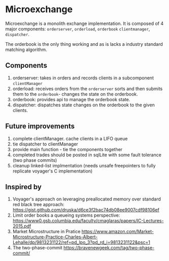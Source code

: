 # Microexchange

Microexchange is a monolith exchange implementation.  It is composed of 4 major components:
`orderserver`, `orderload`, `orderbook` `clientmanager`, `dispatcher`.

The orderbook is the only thing working and as is lacks a industry standard matching algorithm. 

## Components

1. orderserver: takes in orders and records clients in a subcomponent `clientManager`
2. orderload: receives orders from the `orderserver` sorts and then submits them to the `orderbook`-
              changes the state on the orderbook.
3. orderbook: provides api to manage the orderbook state.
4. dispatcher: dispatches state changes on the orderbook to the given clients.

## Future improvements

1. complete clientManager. cache clients in a LIFO queue
1. tie dispatcher to clientManager
1. provide main function - tie the components together
1. completed trades should be posted in sqlLite with some fault tolerance (two phase commits)
1. cleanup linked-list implmentation (needs unsafe freepointers to fully replicate voyager's C implementation)

## Inspired by

1. Voyager's approach on leveraging preallocated memory over standard red black tree approach: https://gist.github.com/druska/d6ce3f2bac74db08ee9007cdf98106ef
2. Limit order books a queueing systems perspective: https://www0.gsb.columbia.edu/faculty/cmaglaras/papers/IC-Lectures-2015.pdf
3. Market Microstructure in Pratice https://www.amazon.com/Market-Microstructure-Practice-Charles-Albert-Lehalle/dp/9813231122/ref=pd_lpo_3?pd_rd_i=9813231122&psc=1
4. The two-phase-commit https://bravenewgeek.com/tag/two-phase-commit/
